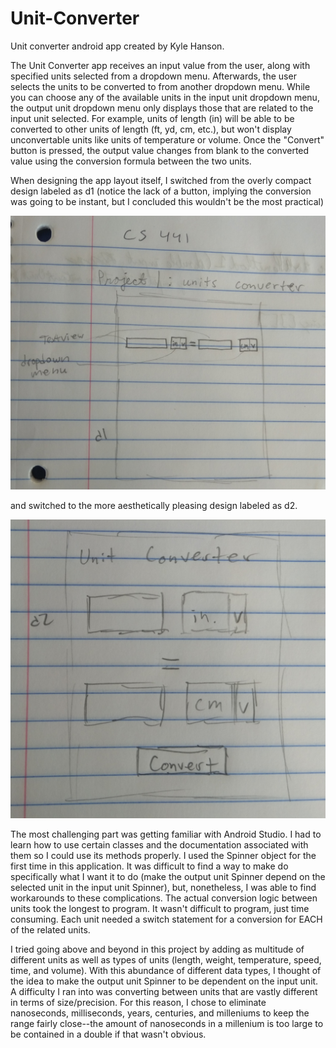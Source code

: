 # Unit-Converter
Unit converter android app created by Kyle Hanson.

The Unit Converter app receives an input value from the user, along with specified units selected from a dropdown menu. Afterwards, the user selects the units to be converted to from another dropdown menu. While you can choose any of the available units in the input unit dropdown menu, the output unit dropdown menu only displays those that are related to the input unit selected. For example, units of length (in) will be able to be converted to other units of length (ft, yd, cm, etc.), but won't display unconvertable units like units of temperature or volume. Once the "Convert" button is pressed, the output value changes from blank to the converted value using the conversion formula between the two units. 

When designing the app layout itself, I switched from the overly compact design labeled as d1 (notice the lack of a button, implying the conversion was going to be instant, but I concluded this wouldn't be the most practical)

![Image description](design_images/IMG_20190908_161439.jpg)

and switched to the more aesthetically pleasing design labeled as d2.

![Image description](design_images/IMG_20190908_161447.jpg)

The most challenging part was getting familiar with Android Studio. I had to learn how to use certain classes and the documentation associated with them so I could use its methods properly. I used the Spinner object for the first time in this application. It was difficult to find a way to make do specifically what I want it to do (make the output unit Spinner depend on the selected unit in the input unit Spinner), but, nonetheless, I was able to find workarounds to these complications. The actual conversion logic between units took the longest to program. It wasn't difficult to program, just time consuming. Each unit needed a switch statement for a conversion for EACH of the related units.

I tried going above and beyond in this project by adding as multitude of different units as well as types of units (length, weight, temperature, speed, time, and volume). With this abundance of different data types, I thought of the idea to make the output unit Spinner to be dependent on the input unit. A difficulty I ran into was converting between units that are vastly different in terms of size/precision. For this reason, I chose to eliminate nanoseconds, milliseconds, years, centuries, and milleniums to keep the range fairly close--the amount of nanoseconds in a millenium is too large to be contained in a double if that wasn't obvious.

